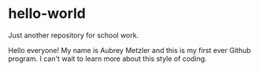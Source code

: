 # hello-world
Just another repository for school work.

Hello everyone! My name is Aubrey Metzler and this is my first ever Github program.
I can't wait to learn more about this style of coding.
